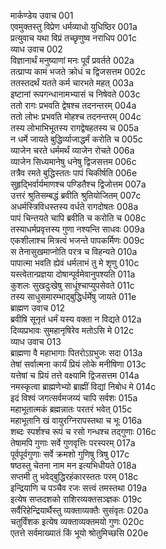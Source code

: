 मार्कण्डेय उवाच	001  
एवमुक्तस्तु विप्रेण धर्मव्याधो युधिष्ठिर	001a  
प्रत्युवाच यथा विप्रं तच्छृणुष्व नराधिप	001c  
व्याध उवाच	002  
विज्ञानार्थं मनुष्याणां मनः पूर्वं प्रवर्तते	002a  
तत्प्राप्य कामं भजते क्रोधं च द्विजसत्तम	002c  
ततस्तदर्थं यतते कर्म चारभते महत्	003a  
इष्टानां रूपगन्धानामभ्यासं च निषेवते	003c  
ततो रागः प्रभवति द्वेषश्च तदनन्तरम्	004a  
ततो लोभः प्रभवति मोहश्च तदनन्तरम्	004c  
तस्य लोभाभिभूतस्य रागद्वेषहतस्य च	005a  
न धर्मे जायते बुद्धिर्व्याजाद्धर्मं करोति च	005c  
व्याजेन चरते धर्ममर्थं व्याजेन रोचते	006a  
व्याजेन सिध्यमानेषु धनेषु द्विजसत्तम	006c  
तत्रैव रमते बुद्धिस्ततः पापं चिकीर्षति	006e  
सुहृद्भिर्वार्यमाणश्च पण्डितैश्च द्विजोत्तम	007a  
उत्तरं श्रुतिसम्बद्धं ब्रवीति श्रुतियोजितम्	007c  
अधर्मस्त्रिविधस्तस्य वर्धते रागदोषतः	008a  
पापं चिन्तयते चापि ब्रवीति च करोति च	008c  
तस्याधर्मप्रवृत्तस्य गुणा नश्यन्ति साधवः	009a  
एकशीलाश्च मित्रत्वं भजन्ते पापकर्मिणः	009c  
स तेनासुखमाप्नोति परत्र च विहन्यते	010a  
पापात्मा भवति ह्येवं धर्मलाभं तु मे शृणु	010c  
यस्त्वेतान्प्रज्ञया दोषान्पूर्वमेवानुपश्यति	011a  
कुशलः सुखदुःखेषु साधूंश्चाप्युपसेवते	011c  
तस्य साधुसमारम्भाद्बुद्धिर्धर्मेषु जायते	011e  
ब्राह्मण उवाच	012  
ब्रवीषि सूनृतं धर्मं यस्य वक्ता न विद्यते	012a  
दिव्यप्रभावः सुमहानृषिरेव मतोऽसि मे	012c  
व्याध उवाच	013  
ब्राह्मणा वै महाभागाः पितरोऽग्रभुजः सदा	013a  
तेषां सर्वात्मना कार्यं प्रियं लोके मनीषिणा	013c  
यत्तेषां च प्रियं तत्ते वक्ष्यामि द्विजसत्तम	014a  
नमस्कृत्वा ब्राह्मणेभ्यो ब्राह्मीं विद्यां निबोध मे	014c  
इदं विश्वं जगत्सर्वमजय्यं चापि सर्वशः	015a  
महाभूतात्मकं ब्रह्मन्नातः परतरं भवेत्	015c  
महाभूतानि खं वायुरग्निरापस्तथा च भूः	016a  
शब्दः स्पर्शश्च रूपं च रसो गन्धश्च तद्गुणाः	016c  
तेषामपि गुणाः सर्वे गुणवृत्तिः परस्परम्	017a  
पूर्वपूर्वगुणाः सर्वे क्रमशो गुणिषु त्रिषु	017c  
षष्ठस्तु चेतना नाम मन इत्यभिधीयते	018a  
सप्तमी तु भवेद्बुद्धिरहंकारस्ततः परम्	018c  
इन्द्रियाणि च पञ्चैव रजः सत्त्वं तमस्तथा	019a  
इत्येष सप्तदशको राशिरव्यक्तसञ्ज्ञकः	019c  
सर्वैरिहेन्द्रियार्थैस्तु व्यक्ताव्यक्तैः सुसंवृतः	020a  
चतुर्विंशक इत्येष व्यक्ताव्यक्तमयो गुणः	020c  
एतत्ते सर्वमाख्यातं किं भूयो श्रोतुमिच्छसि	020e  
